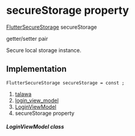 
<div>

# secureStorage property

</div>


[FlutterSecureStorage](https://pub.dev/documentation/flutter_secure_storage/9.2.4/flutter_secure_storage/FlutterSecureStorage-class.html)
secureStorage


getter/setter pair




Secure local storage instance.



## Implementation

``` language-dart
FlutterSecureStorage secureStorage = const ;
```







1.  [talawa](../../index.html)
2.  [login_view_model](../../view_model_pre_auth_view_models_login_view_model/)
3.  [LoginViewModel](../../view_model_pre_auth_view_models_login_view_model/LoginViewModel-class.html)
4.  secureStorage property

##### LoginViewModel class







